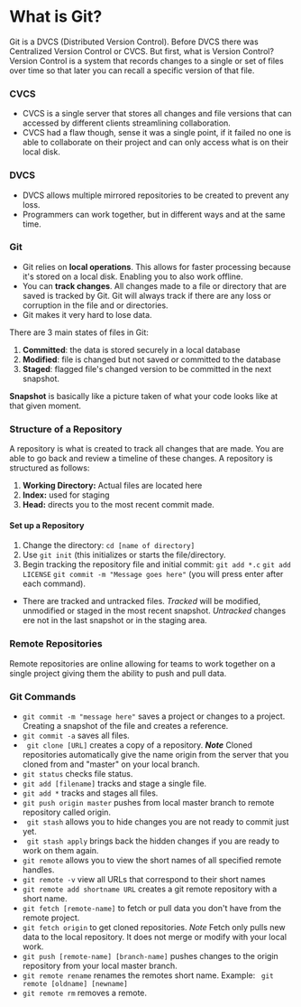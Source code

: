 # What is Git?

Git is a DVCS (Distributed Version Control). Before DVCS there was Centralized Version Control or CVCS. But first, what is Version Control? Version Control is a system that records changes to a single or set of files over time so that later you can recall a specific version of that file. 

### CVCS
* CVCS is a single server that stores all changes and file versions that can accessed by different clients streamlining collaboration. 
* CVCS had a flaw though, sense it was a single point, if it failed no one is able to collaborate on their project and can only access what is on their local disk.

### DVCS 
* DVCS allows multiple mirrored repositories to be created to prevent any loss.
* Programmers can work together, but in different ways and at the same time. 

### Git
* Git relies on **local operations**. This allows for faster processing because it's stored on a local disk. Enabling you to also work offline. 
* You can **track changes**. All changes made to a file or directory that are saved is tracked by Git. Git will always track if there are any loss or corruption in the file and or directories. 
* Git makes it very hard to lose data.

There are 3 main states of files in Git:
1. **Committed**: the data is stored securely in a local database
2. **Modified**: file is changed but not saved or committed to the database
3. **Staged**: flagged file's changed version to be committed in the next snapshot. 

**Snapshot** is basically like a picture taken of what your code looks like at that given moment. 

### Structure of a Repository
A repository is what is created to track all changes that are made. You are able to go back and review a timeline of these changes. A repository is structured as follows:
1. **Working Directory:** Actual files are located here
2. **Index:** used for staging
3. **Head:** directs you to the most recent commit made. 

#### Set up a Repository
1. Change the directory: ```cd [name of directory]```
2. Use ```git init``` (this initializes or starts the file/directory.
3. Begin tracking the repository file and initial commit: ```git add *.c``` 
 ```git add LICENSE```
 ```git commit -m "Message goes here"``` (you will press enter after each command).
 
 * There are tracked and untracked files. *Tracked* will be modified, unmodified or staged in the most recent snapshot. *Untracked* changes ere not in the last snapshot or in the staging area. 

### Remote Repositories
Remote repositories are online allowing for teams to work together on a single project giving them the ability to push and pull data. 

### Git Commands

* ```git commit -m "message here"``` saves a project or changes to a project. Creating a snapshot of the file and creates a reference. 
* ```git commit -a``` saves all files. 
* ``` git clone [URL]``` creates a copy of a repository. **_Note_** Cloned repositories automatically give the name origin from the server that you cloned from and "master" on your local branch. 
* ```git status``` checks file status.
* ```git add [filename]``` tracks and stage a single file.
* ```git add *``` tracks and stages all files.
* ```git push origin master``` pushes from local master branch to remote repository called origin.
* ``` git stash``` allows you to hide changes you are not ready to commit just yet.
* ``` git stash apply``` brings back the hidden changes if you are ready to work on them again. 
* ```git remote``` allows you to view the short names of all specified remote handles.
* ```git remote -v``` view all URLs that correspond to their short names
* ```git remote add shortname URL``` creates a git remote repository with a short name. 
* ```git fetch [remote-name]``` to fetch or pull data you don't have from the remote project. 
* ```git fetch origin``` to get cloned repositories. *_Note_* Fetch only pulls new data to the local repository. It does not merge or modify with your local work. 
* ```git push [remote-name] [branch-name]``` pushes changes to the origin repository from your local master branch.
* ```git remote rename``` renames the remotes short name. Example: ``` git remote [oldname] [newname]```
* ```git remote rm``` removes a remote.

